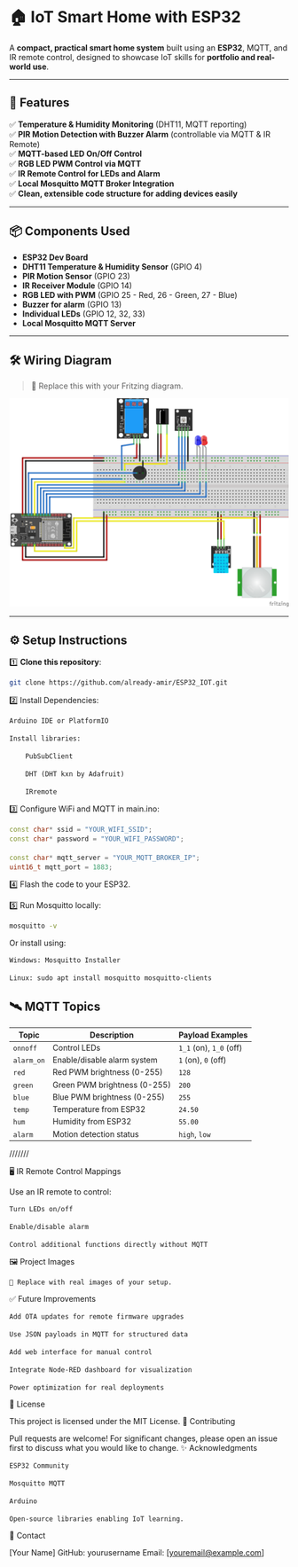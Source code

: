 # 🏠 IoT Smart Home with ESP32

A **compact, practical smart home system** built using an **ESP32**, MQTT, and IR remote control, designed to showcase IoT skills for **portfolio and real-world use**.

---

## 🚀 Features

✅ **Temperature & Humidity Monitoring** (DHT11, MQTT reporting)  
✅ **PIR Motion Detection with Buzzer Alarm** (controllable via MQTT & IR Remote)  
✅ **MQTT-based LED On/Off Control**  
✅ **RGB LED PWM Control via MQTT**  
✅ **IR Remote Control for LEDs and Alarm**  
✅ **Local Mosquitto MQTT Broker Integration**  
✅ **Clean, extensible code structure for adding devices easily**

---

## 📦 Components Used

- **ESP32 Dev Board**
- **DHT11 Temperature & Humidity Sensor** (GPIO 4)
- **PIR Motion Sensor** (GPIO 23)
- **IR Receiver Module** (GPIO 14)
- **RGB LED with PWM** (GPIO 25 - Red, 26 - Green, 27 - Blue)
- **Buzzer for alarm** (GPIO 13)
- **Individual LEDs** (GPIO 12, 32, 33)
- **Local Mosquitto MQTT Server**

---

## 🛠️ Wiring Diagram

> 📌 Replace this with your Fritzing diagram.

![Wiring Diagram](docs/wiring_diagram.png)

---

## ⚙️ Setup Instructions

1️⃣ **Clone this repository**:
```bash
git clone https://github.com/already-amir/ESP32_IOT.git
```
2️⃣ Install Dependencies:

    Arduino IDE or PlatformIO

    Install libraries:

        PubSubClient

        DHT (DHT kxn by Adafruit)

        IRremote

3️⃣ Configure WiFi and MQTT in main.ino:
```cpp
const char* ssid = "YOUR_WIFI_SSID";
const char* password = "YOUR_WIFI_PASSWORD";

const char* mqtt_server = "YOUR_MQTT_BROKER_IP";
uint16_t mqtt_port = 1883;
```
4️⃣ Flash the code to your ESP32.

5️⃣ Run Mosquitto locally:
```bash
mosquitto -v
```
Or install using:

    Windows: Mosquitto Installer

    Linux: sudo apt install mosquitto mosquitto-clients

## 🛰️ MQTT Topics

| Topic      | Description                  | Payload Examples        |
|------------|------------------------------|-------------------------|
| `onnoff`   | Control LEDs                 | `1_1` (on), `1_0` (off) |
| `alarm_on` | Enable/disable alarm system  | `1` (on), `0` (off)     |
| `red`      | Red PWM brightness (0-255)  | `128`                   |
| `green`    | Green PWM brightness (0-255)| `200`                   |
| `blue`     | Blue PWM brightness (0-255) | `255`                   |
| `temp`     | Temperature from ESP32       | `24.50`                 |
| `hum`      | Humidity from ESP32          | `55.00`                 |
| `alarm`    | Motion detection status      | `high`, `low`           |






///////



🖥️ IR Remote Control Mappings

Use an IR remote to control:

    Turn LEDs on/off

    Enable/disable alarm

    Control additional functions directly without MQTT

🖼️ Project Images

    📌 Replace with real images of your setup.

✅ Future Improvements

    Add OTA updates for remote firmware upgrades

    Use JSON payloads in MQTT for structured data

    Add web interface for manual control

    Integrate Node-RED dashboard for visualization

    Power optimization for real deployments

📄 License

This project is licensed under the MIT License.
🤝 Contributing

Pull requests are welcome! For significant changes, please open an issue first to discuss what you would like to change.
✨ Acknowledgments

    ESP32 Community

    Mosquitto MQTT

    Arduino

    Open-source libraries enabling IoT learning.

🔗 Contact

[Your Name]
GitHub: yourusername
Email: [youremail@example.com]

